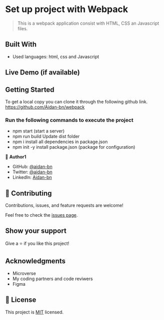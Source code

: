 # Set up project with Webpack

> This is a webpack application consist with HTML, CSS an Javascript files.

## Built With

- Used languages: html, css and Javascript

## Live Demo (if available)


## Getting Started

To get a local copy you can clone it through the following github link.
https://github.com/Aidan-bn/webpack

 ### Run the following commands to execute the project
 - npm start (start a server)
 - npm run build Update dist folder
 - npm i install all dependencies in package.json
 - npm init -y install package.json (package for configuration)

👤 **Author1**

- GitHub: [@aidan-bn](https://github.com/aidan-bn)
- Twitter: [@aidan-bn](https://twitter.com/aidan-bn)
- LinkedIn: [Aidan-bn](https://linkedin.com/in/aidan-bn)

## 🤝 Contributing

Contributions, issues, and feature requests are welcome!

Feel free to check the [issues page](../../issues/).

## Show your support

Give a ⭐️ if you like this project!

## Acknowledgments
- Microverse
- My coding partners and code reviwers
- Figma

## 📝 License

This project is [MIT](./MIT.md) licensed.
